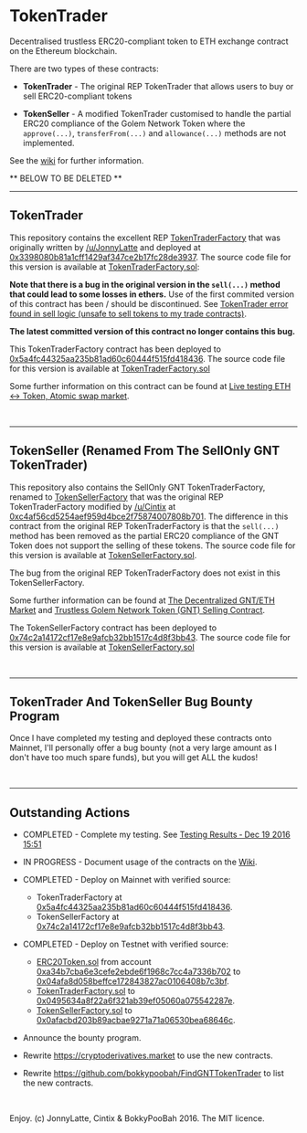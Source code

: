 # TokenTrader
Decentralised trustless ERC20-compliant token to ETH exchange contract on the Ethereum blockchain.

There are two types of these contracts:

* **TokenTrader** - The original REP TokenTrader that allows users to buy or sell ERC20-compliant tokens

* **TokenSeller** - A modified TokenTrader customised to handle the partial ERC20 compliance of the Golem Network Token where the `approve(...)`, `transferFrom(...)` and `allowance(...)` methods are not implemented.

See the [wiki](https://github.com/bokkypoobah/TokenTrader/wiki) for further information.

** BELOW TO BE DELETED **

---

## TokenTrader

This repository contains the excellent REP [TokenTraderFactory](https://github.com/bokkypoobah/TokenTrader/blob/master/contracts/TokenTraderFactory.sol) that was originally written by [/u/JonnyLatte](https://www.reddit.com/user/JonnyLatte) and deployed at [0x3398080b81a1cff1429af347ce2b17fc28de3937](https://etherscan.io/address/0x3398080b81a1cff1429af347ce2b17fc28de3937#code). The source code file for this version is available at [TokenTraderFactory.sol](https://github.com/bokkypoobah/TokenTrader/blob/b94177d99cf4f3caaa89d172d033c6632a00aae3/contracts/TokenTraderFactory.sol): 

**Note that there is a bug in the original version in the `sell(...)` method that could lead to some losses in ethers.** Use of the first commited version of this contract has been / should be discontinued. See [TokenTrader error found in sell logic (unsafe to sell tokens to my trade contracts)](https://www.reddit.com/r/reptrader/comments/5i3wrt/tokentrader_error_found_in_sell_logic_unsafe_to/). 

**The latest committed version of this contract no longer contains this bug.** 

This TokenTraderFactory contract has been deployed to [0x5a4fc44325aa235b81ad60c60444f515fd418436](https://etherscan.io/address/0x5a4fc44325aa235b81ad60c60444f515fd418436#code). The source code file for this version is available at [TokenTraderFactory.sol](https://github.com/bokkypoobah/TokenTrader/blob/8d09323695fea1f7bd0e571edc0b6aa8d59ad601/contracts/TokenTraderFactory.sol)

Some further information on this contract can be found at [Live testing ETH <-> Token, Atomic swap market](https://www.reddit.com/r/ethtrader/comments/56ajll/live_testing_eth_token_atomic_swap_market/).

<br />

---

## TokenSeller (Renamed From The SellOnly GNT TokenTrader)

This repository also contains the SellOnly GNT TokenTraderFactory, renamed to [TokenSellerFactory](https://github.com/bokkypoobah/TokenTrader/blob/master/contracts/TokenSellerFactory.sol) that was the original REP TokenTraderFactory modified by [/u/Cintix](https://www.reddit.com/user/cintix) at [0xc4af56cd5254aef959d4bce2f75874007808b701](https://etherscan.io/address/0xc4af56cd5254aef959d4bce2f75874007808b701#code). The difference in this contract from the original REP TokenTraderFactory is that the `sell(...)` method has been removed as the partial ERC20 compliance of the GNT Token does not support the selling of these tokens.  The source code file for this version is available at [TokenSellerFactory.sol](https://github.com/bokkypoobah/TokenTrader/blob/3d5b4d69ad1be5816fd39b74bd0a40e7c31a2de0/contracts/TokenSellerFactory). 

The bug from the original REP TokenTraderFactory does not exist in this TokenSellerFactory. 

Some further information can be found at [The Decentralized GNT/ETH Market](https://www.reddit.com/r/ethtrader/comments/5d455f/the_decentralized_gnteth_market/) and [Trustless Golem Network Token (GNT) Selling Contract](https://www.bokconsulting.com.au/blog/trustless-token-selling-contract/).

The TokenSellerFactory contract has been deployed to [0x74c2a14172cf17e8e9afcb32bb1517c4d8f3bb43](https://etherscan.io/address/0x74c2a14172cf17e8e9afcb32bb1517c4d8f3bb43#code). The source code file for this version is available at [TokenSellerFactory.sol](https://github.com/bokkypoobah/TokenTrader/blob/8d09323695fea1f7bd0e571edc0b6aa8d59ad601/contracts/TokenSellerFactory.sol)

<br />

---

## TokenTrader And TokenSeller Bug Bounty Program

Once I have completed my testing and deployed these contracts onto Mainnet, I'll personally offer a bug bounty (not a very large amount as I don't have too much spare funds), but you will get ALL the kudos!


<br />

---

## Outstanding Actions

* COMPLETED - Complete my testing. See [Testing Results ‐ Dec 19 2016 15:51](https://github.com/bokkypoobah/TokenTrader/wiki/Testing-Results-%E2%80%90-Dec-19-2016-15:51)

* IN PROGRESS - Document usage of the contracts on the [Wiki](https://github.com/bokkypoobah/TokenTrader/wiki).

* COMPLETED - Deploy on Mainnet with verified source:
  * TokenTraderFactory at [0x5a4fc44325aa235b81ad60c60444f515fd418436](https://etherscan.io/address/0x5a4fc44325aa235b81ad60c60444f515fd418436#code). 
  * TokenSellerFactory at [0x74c2a14172cf17e8e9afcb32bb1517c4d8f3bb43](https://etherscan.io/address/0x74c2a14172cf17e8e9afcb32bb1517c4d8f3bb43#code).

* COMPLETED - Deploy on Testnet with verified source:
  * [ERC20Token.sol](https://github.com/bokkypoobah/TokenTrader/blob/master/testing/test_20161219_1551/ERC20Token.sol) from account [0xa34b7cba6e3cefe2ebde6f1968c7cc4a7336b702](https://testnet.etherscan.io/address/0xa34b7cba6e3cefe2ebde6f1968c7cc4a7336b702) to [0x04afa8d058beffce172843827ac0106408b7c3bf](https://testnet.etherscan.io/address/0x04afa8d058beffce172843827ac0106408b7c3bf#code).
  * [TokenTraderFactory.sol](https://github.com/bokkypoobah/TokenTrader/blob/master/testing/test_20161219_1551/TokenTraderFactory.sol) to [0x0495634a8f22a6f321ab39ef05060a075542287e](https://testnet.etherscan.io/address/0x0495634a8f22a6f321ab39ef05060a075542287e#code).
  * [TokenSellerFactory.sol](https://github.com/bokkypoobah/TokenTrader/blob/master/testing/test_20161219_1551/TokenSellerFactory.sol) to [0x0afacbd203b89acbae9271a71a06530bea68646c](https://testnet.etherscan.io/address/0x0afacbd203b89acbae9271a71a06530bea68646c#code).

* Announce the bounty program.

* Rewrite https://cryptoderivatives.market to use the new contracts.

* Rewrite https://github.com/bokkypoobah/FindGNTTokenTrader to list the new contracts.

<br />

Enjoy. (c) JonnyLatte, Cintix &amp; BokkyPooBah 2016. The MIT licence.
